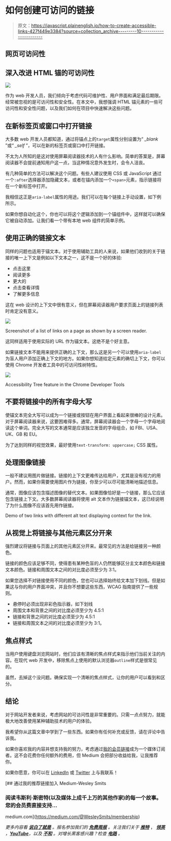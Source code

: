 # 如何创建可访问的链接

> 原文：<https://javascript.plainenglish.io/how-to-create-accessible-links-427f449e3384?source=collection_archive---------10----------------------->

## 网页可访问性

## 深入改进 HTML 锚的可访问性

![](img/ba309309a5b6f1d68a90a138a70dcf79.png)

作为 web 开发人员，我们倾向于考虑代码可维护性、用户界面和满足最后期限。经常被忽视的是可访问性和安全性。在本文中，我想强调 HTML 锚元素的一些可访问性和安全性问题，以及我们如何在项目中快速解决这些问题。

## 在新标签页或窗口中打开链接

大多数 web 开发人员都知道，通过将锚点上的`target`属性分别设置为“ *_blank* ”或“ *_self* ”，可以在新的标签页或窗口中打开链接。

不太为人所知的是这对使用屏幕阅读器技术的人有什么影响。简单的答案是，屏幕阅读器不会提前通知用户这一点，当这种情况意外发生时，会令人沮丧。

有几种简单的方法可以解决这个问题。有些人建议使用 CSS 或 JavaScript 通过一个`:after`选择器添加隐藏文本，或者在锚内添加一个`<span>`元素，指示链接将在一个新标签中打开。

我相信这正是`aria-label`属性的用途。我们可以在每个链接上手动设置，如下例所示。

如果你想自动化这个，你也可以将这个逻辑添加到一个锚组件中，这样就可以确保它被自动添加。让我们看一个带有本地 web 组件的简单示例。

## 使用正确的链接文本

同样的问题也适用于锚文本。对于使用辅助工具的人来说，如果他们收到的关于链接的唯一上下文是例如以下文本之一，这不是一个好的体验:

*   点击这里
*   阅读更多
*   更大的
*   点击查看详情
*   了解更多信息

这在 web 设计的上下文中很有意义，但在屏幕阅读器用户要求页面上的链接列表时肯定没有意义。

![](img/d198e31b15ad8e2b7b285c2fc1a7148a.png)

Screenshot of a list of links on a page as shown by a screen reader.

这同样适用于使用实际的 URL 作为锚文本。这绝不是个好主意。

如果链接文本不能用来提供正确的上下文，那么这是另一个可以使用`aria-label`为盲人用户添加正确上下文的地方。如果你想知道给定元素的确切上下文，你可以使用 Chrome 开发者工具中的可访问性树特性。

![](img/ef7bf0bfca4dff404a5eb28b2843a18a.png)

Accessibility Tree feature in the Chrome Developer Tools

## 不要将链接中的所有字母大写

使锚文本完全大写可以成为一个链接或按钮在用户界面上看起来很棒的设计元素。对于屏幕阅读器来说，这要困难得多。通常，屏幕阅读器会一个字母一个字母地阅读这个单词。完全大写的文本通常是应该独立发音的字母组合，如 FBI、USA、UK、GB 和 EU。

为了达到同样的视觉效果，最好使用`text-transform: uppercase;` CSS 属性。

## 处理图像链接

一般不建议用图片做链接。链接的上下文更难传达给用户，尤其是没有视力的用户。然而，如果你需要使用图片作为链接，你至少可以尽可能清晰地描述信息。

通常，图像应该包含描述图像的替代文本。如果图像恰好是一个链接，那么它应该包含链接上下文。大多数屏幕阅读器将使用 alt 文本作为链接锚文本，这已经说明了为什么图像不应该首先用作链接。

Demo of two links with different alt text displaying context for the link.

## 从视觉上将链接与其他元素区分开来

强烈建议将链接与页面上的其他元素区分开来。最常见的方法是给链接另一种颜色。

链接的颜色应该足够不同，使得患有某种色盲的人仍然能够区分主文本颜色和链接文本颜色。链接和周围文本之间的对比度必须至少为 3:1。

如果您选择不对链接使用不同的颜色，您也可以选择始终给文本加下划线。但是如果这与你的用户界面冲突，并且你不想要这些东西，WCAG 指南提供了一些规则。

*   悬停时必须出现非彩色指示器，如下划线
*   周围文本和背景之间的对比度必须至少为 4.5:1
*   链接和背景之间的对比度必须至少为 4.5:1
*   链接和周围文本之间的对比度必须至少为 3:1。

## 焦点样式

当用户使用键盘浏览网站时，他们应该有清晰的焦点样式来指示他们当前关注的内容。在现代 web 开发中，移除焦点上使用的默认浏览器`outline`样式是很常见的。

虽然，去掉这个没问题。确保实现一个清晰的焦点样式，让你的用户可以看到和区分。

## 结论

对于网站开发者来说，考虑网站的可访问性是非常重要的。只需一点点努力，就能极大地改善使用某种辅助技术的用户的体验。

我希望你从这篇文章中学到了一些东西。如果你有任何补充或反馈，请在评论中告诉我。

如果你喜欢我的内容并想支持我的努力，考虑通过[我的会员链接](https://medium.com/@WesleySmits/membership)成为一个媒体订阅者。这不会花费你任何额外的费用，但 Medium 会把部分收益给我，让我推荐你。

如果你愿意，你可以在 [LinkedIn](https://www.linkedin.com/in/wesley-robert-smits/) 或 [Twitter](https://twitter.com/iamwesleysmits) 上与我联系！

[](https://medium.com/@WesleySmits/membership) [## 通过我的推荐链接加入 Medium-Wesley Smits

### 阅读韦斯利·斯密特(以及媒体上成千上万的其他作家)的每一个故事。您的会员费直接支持…

medium.com](https://medium.com/@WesleySmits/membership) 

*更多内容看* [***说白了就是***](https://plainenglish.io/) *。报名参加我们的* [***免费周报***](http://newsletter.plainenglish.io/) *。关注我们关于* [***推特***](https://twitter.com/inPlainEngHQ) ， [***领英***](https://www.linkedin.com/company/inplainenglish/) *，*[***YouTube***](https://www.youtube.com/channel/UCtipWUghju290NWcn8jhyAw)*，以及* [***不和***](https://discord.gg/GtDtUAvyhW) *。对增长黑客感兴趣？检查* [***电路***](https://circuit.ooo/) *。*